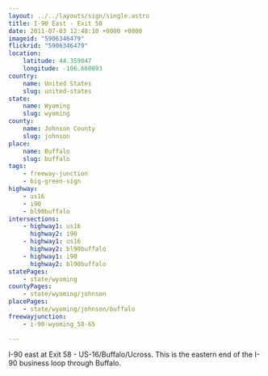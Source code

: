 ```yaml
---
layout: ../../layouts/sign/single.astro
title: I-90 East - Exit 58
date: 2011-07-03 12:48:10 +0000 +0000
imageid: "5906346479"
flickrid: "5906346479"
location:
    latitude: 44.359047
    longitude: -106.660893
country:
    name: United States
    slug: united-states
state:
    name: Wyoming
    slug: wyoming
county:
    name: Johnson County
    slug: johnson
place:
    name: Buffalo
    slug: buffalo
tags:
    - freeway-junction
    - big-green-sign
highway:
    - us16
    - i90
    - bl90buffalo
intersections:
    - highway1: us16
      highway2: i90
    - highway1: us16
      highway2: bl90buffalo
    - highway1: i90
      highway2: bl90buffalo
statePages:
    - state/wyoming
countyPages:
    - state/wyoming/johnson
placePages:
    - state/wyoming/johnson/buffalo
freewayjunction:
    - i-90-wyoming_58-65

---
```

I-90 east at Exit 58 - US-16/Buffalo/Ucross.  This is the eastern end of the I-90 business loop through Buffalo.